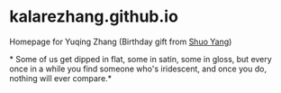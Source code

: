 # kalarezhang.github.io
Homepage for Yuqing Zhang
(Birthday gift from [Shuo Yang](https://shuoyang2000.github.io))

* Some of us get dipped in flat, some in satin, some in gloss, but every once in a while you find someone who's iridescent, and once you do, nothing will ever compare.*
